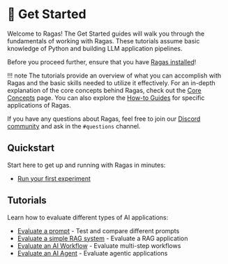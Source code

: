 # 🚀 Get Started

Welcome to Ragas! The Get Started guides will walk you through the fundamentals of working with Ragas. These tutorials assume basic knowledge of Python and building LLM application pipelines.

Before you proceed further, ensure that you have [Ragas installed](./install.md)!

!!! note
    The tutorials provide an overview of what you can accomplish with Ragas and the basic skills needed to utilize it effectively. For an in-depth explanation of the core concepts behind Ragas, check out the [Core Concepts](../concepts/index.md) page. You can also explore the [How-to Guides](../howtos/index.md) for specific applications of Ragas.

If you have any questions about Ragas, feel free to join our [Discord community](../community/index.md) and ask in the `#questions` channel.

## Quickstart

Start here to get up and running with Ragas in minutes:

- [Run your first experiment](experiments_quickstart.md) 

## Tutorials

Learn how to evaluate different types of AI applications:

- [Evaluate a prompt](../tutorials/prompt.md) - Test and compare different prompts
- [Evaluate a simple RAG system](../tutorials/rag.md) - Evaluate a RAG application
- [Evaluate an AI Workflow](../tutorials/workflow.md) - Evaluate multi-step workflows
- [Evaluate an AI Agent](../tutorials/agent.md) - Evaluate agentic applications
